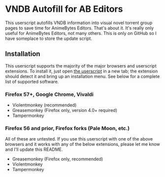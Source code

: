 # VNDB Autofill for AB Editors

This userscript autofills VNDB information into visual novel torrent group pages to save time for AnimeBytes Editors. That's about it. It's really only useful for AnimeBytes Editors, not many others. This is only on GitHub so I have someplace to store the update script.

## Installation

This userscript supports the majority of the major browsers and userscript extensions. To install it, just open [the userscript](https://github.com/winneon/ab-vndb-autofill/raw/master/vndb.user.js) in a new tab; the extension should detect it and bring up an installation menu. See below for a complete list of supported software.

### Firefox 57+, Google Chrome, Vivaldi

* Violentmonkey (recommended)
* Greasemonkey (Firefox only, version 4.0+ required)
* Tampermonkey

### Firefox 56 and prior, Firefox forks (Pale Moon, etc.)

All of these are untested. If you use this userscript with one of the above browsers and it works with any of the below extensions, please let me know and I'll update this README.

* Greasemonkey (Firefox only, recommended)
* Violentmonkey
* Tampermonkey
